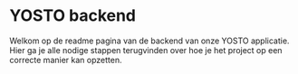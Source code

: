 # YOSTO backend
Welkom op de readme pagina van de backend van onze YOSTO applicatie. 
Hier ga je alle nodige stappen terugvinden over hoe je het project op een correcte manier kan opzetten.
